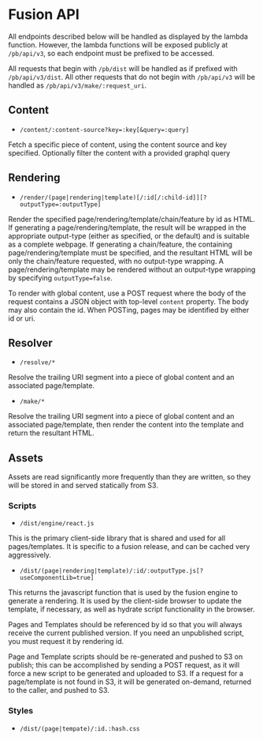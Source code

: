 # Fusion API

All endpoints described below will be handled as displayed by the lambda function. However, the lambda functions will be exposed publicly at `/pb/api/v3`, so each endpoint must be prefixed to be accessed.

All requests that begin with `/pb/dist` will be handled as if prefixed with `/pb/api/v3/dist`. All other requests that do not begin with `/pb/api/v3` will be handled as `/pb/api/v3/make/:request_uri`.


## Content

-   `/content/:content-source?key=:key[&query=:query]`

Fetch a specific piece of content, using the content source and key specified. Optionally filter the content with a provided graphql query


## Rendering

-   `/render/(page|rendering|template)[/:id[/:child-id]][?outputType=:outputType]`

Render the specified page/rendering/template/chain/feature by id as HTML. If generating a page/rendering/template, the result will be wrapped in the appropriate output-type (either as specified, or the default) and is suitable as a complete webpage. If generating a chain/feature, the containing page/rendering/template must be specified, and the resultant HTML will be only the chain/feature requested, with no output-type wrapping. A page/rendering/template may be rendered without an output-type wrapping by specifying `outputType=false`.

To render with global content, use a POST request where the body of the request contains a JSON object with top-level `content` property. The body may also contain the id. When POSTing, pages may be identified by either id or uri.


## Resolver

-   `/resolve/*`

Resolve the trailing URI segment into a piece of global content and an associated page/template.

-   `/make/*`

Resolve the trailing URI segment into a piece of global content and an associated page/template, then render the content into the template and return the resultant HTML.


## Assets

Assets are read significantly more frequently than they are written, so they will be stored in and served statically from S3.

### Scripts

-   `/dist/engine/react.js`

This is the primary client-side library that is shared and used for all pages/templates. It is specific to a fusion release, and can be cached very aggressively.

-   `/dist/(page|rendering|template)/:id/:outputType.js[?useComponentLib=true]`

This returns the javascript function that is used by the fusion engine to generate a rendering. It is used by the client-side browser to update the template, if necessary, as well as hydrate script functionality in the browser.

Pages and Templates should be referenced by id so that you will always receive the current published version. If you need an unpublished script, you must request it by rendering id.

Page and Template scripts should be re-generated and pushed to S3 on publish; this can be accomplished by sending a POST request, as it will force a new script to be generated and uploaded to S3. If a request for a page/template is not found in S3, it will be generated on-demand, returned to the caller, and pushed to S3.

### Styles

-   `/dist/(page|tempate)/:id.:hash.css`
